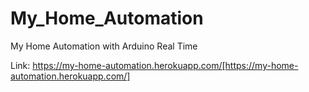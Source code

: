# My_Home_Automation
My Home Automation with Arduino Real Time

Link: https://my-home-automation.herokuapp.com/[https://my-home-automation.herokuapp.com/]
